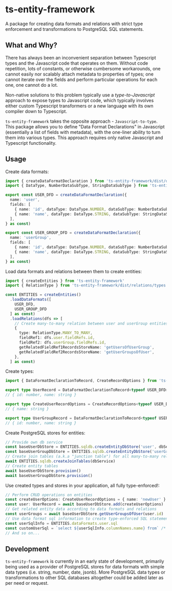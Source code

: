 # ts-entity-framework

A package for creating data formats and relations with strict type enforcement and transformations to PostgreSQL SQL statements.

## What and Why?

There has always been an inconvenient separation between Typescript types and the Javascript code that operates on them. Without code repetition, lots of constants, or otherwise cumbersome workarounds, one cannot easily nor scalably attach metadata to properties of types; one cannot iterate over the fields and perform particular operations for each one, one cannot do a lot.

Non-native solutions to this problem typically use a *type-to-Javascript* approach to expose types to Javascript code, which typically involves either custom Typescript transformers or a new language with its own compiler down to Typescript.

`ts-entity-framework` takes the opposite approach - `Javascript-to-type`. This package allows you to define "Data Format Declarations" in Javascript (essentially a list of fields with metadata), with the one-liner ability to turn them into various types. This approach requires only native Javascript and Typescript functionality.

## Usage

Create data formats:

```typescript
import { createDataFormatDeclaration } from 'ts-entity-framework/dist/dataFormat'
import { DataType, NumberDataSubType, StringDataSubType } from 'ts-entity-framework/dist/dataFormat/types'

export const USER_DFD = createDataFormatDeclaration({
  name: 'user',
  fields: [
    { name: 'id', dataType: DataType.NUMBER, dataSubType: NumberDataSubType.SERIAL },
    { name: 'name', dataType: DataType.STRING, dataSubType: StringDataSubType.VARYING_LENGTH, maxLength: 50 },
  ],
} as const)

export const USER_GROUP_DFD = createDataFormatDeclaration({
  name: 'userGroup',
  fields: [
    { name: 'id', dataType: DataType.NUMBER, dataSubType: NumberDataSubType.SERIAL },
    { name: 'name', dataType: DataType.STRING, dataSubType: StringDataSubType.VARYING_LENGTH, maxLength: 50 },
  ],
} as const)
```

Load data formats and relations between them to create entities:

```typescript
import { createEntities } from 'ts-entity-framework'
import { RelationType } from 'ts-entity-framework/dist/relations/types'

const ENTITIES = createEntities()
  .loadDataFormats([
    USER_DFD,
    USER_GROUP_DFD
  ] as const)
  .loadRelations(dfs => [
    // Create many-to-many relation between user and userGroup entities
    {
      type: RelationType.MANY_TO_MANY,
      fieldRef1: dfs.user.fieldRefs.id,
      fieldRef2: dfs.userGroup.fieldRefs.id,
      getRelatedFieldRef1RecordsStoreName: 'getUsersOfUserGroup',
      getRelatedFieldRef2RecordsStoreName: 'getUserGroupsOfUser',
    },
  ] as const)
```

Create types:

```typescript
import { DataFormatDeclarationToRecord, CreateRecordOptions } from 'ts-entity-framework/dist/dataFormat/types'

export type UserRecord = DataFormatDeclarationToRecord<typeof USER_DFD>
// { id: number, name: string }

export type CreateUserRecordOptions = CreateRecordOptions<typeof USER_DFD>
// { name: string }

export type UserGroupRecord = DataFormatDeclarationToRecord<typeof USER_GROUP_DFD>
// { id: number, name: string }
```

Create PostgreSQL stores for entities:

```typescript
// Provide own db service
const baseUserDbStore = ENTITIES.sqldb.createEntityDbStore('user', dbService)
const baseUserGroupDbStore = ENTITIES.sqldb.createEntityDbStore('userGroup', dbService)
// Create join tables (a.k.a "junction table") for all many-to-many relations, i.e. user_to_user_group
await ENTITIES.sqldb.createJoinTables(dbService)
// Create entity tables
await baseUserDbStore.provision()
await baseUserGroupDbStore.provision()
```

Use created types and stores in your application, all fully type-enforced!:

```typescript
// Perform CRUD operations on entities
const createUserOptions: CreateUserRecordOptions = { name: 'newUser' }
const user: UserRecord = await baseUserDbStore.add(createUserOptions)
// Get related entity data according to data formats and relations
const userGroups = await baseUserDbStore.getUserGroupsOfUser(user.id)
// Use data format sql information to create type-enforced SQL statements
const userSqlInfo = ENTITIES.dataFormats.user.sql
const customUserSql = `select ${userSqlInfo.columnNames.name} from` /* ... */
// And so on...
```

## Development

`ts-entity-framework` is currently in an early state of development, primarily being used as a provider of PostgreSQL stores for data formats with simple data types (i.e. string, number, date, jsonb). More PostgreSQL data types or transformations to other SQL databases altogether could be added later as per need or request.